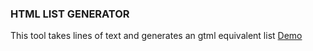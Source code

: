 ### HTML LIST GENERATOR

This tool takes lines of text and generates an gtml equivalent list [Demo](https://samailabala.com/projects/htmlListGenerator/)
